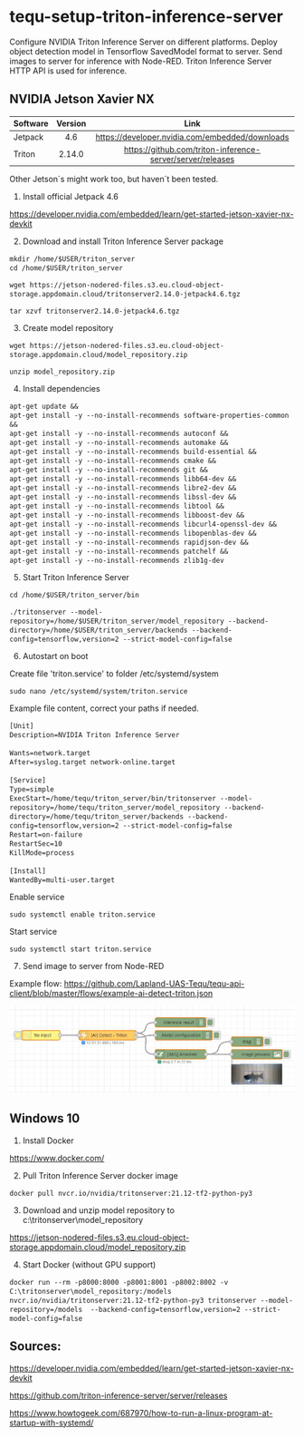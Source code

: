 # tequ-setup-triton-inference-server
Configure NVIDIA Triton Inference Server on different platforms. Deploy object detection model in Tensorflow SavedModel format to server. Send images to server for inference with Node-RED. Triton Inference Server HTTP API is used for inference.

## NVIDIA Jetson Xavier NX

| Software      | Version       | Link |
| ------------- |:-------------:| :-------------:|
| Jetpack       | 4.6           | https://developer.nvidia.com/embedded/downloads |
| Triton        | 2.14.0        | https://github.com/triton-inference-server/server/releases |

Other Jetson´s might work too, but haven´t been tested.

1. Install official Jetpack 4.6

https://developer.nvidia.com/embedded/learn/get-started-jetson-xavier-nx-devkit

2. Download and install Triton Inference Server package
```
mkdir /home/$USER/triton_server
cd /home/$USER/triton_server
```
```
wget https://jetson-nodered-files.s3.eu.cloud-object-storage.appdomain.cloud/tritonserver2.14.0-jetpack4.6.tgz
```

```
tar xzvf tritonserver2.14.0-jetpack4.6.tgz
```

3. Create model repository
```
wget https://jetson-nodered-files.s3.eu.cloud-object-storage.appdomain.cloud/model_repository.zip
```
```
unzip model_repository.zip
```

4. Install dependencies

```
apt-get update &&
apt-get install -y --no-install-recommends software-properties-common &&
apt-get install -y --no-install-recommends autoconf &&
apt-get install -y --no-install-recommends automake &&
apt-get install -y --no-install-recommends build-essential &&
apt-get install -y --no-install-recommends cmake &&
apt-get install -y --no-install-recommends git &&
apt-get install -y --no-install-recommends libb64-dev &&
apt-get install -y --no-install-recommends libre2-dev &&
apt-get install -y --no-install-recommends libssl-dev &&
apt-get install -y --no-install-recommends libtool &&
apt-get install -y --no-install-recommends libboost-dev &&
apt-get install -y --no-install-recommends libcurl4-openssl-dev &&
apt-get install -y --no-install-recommends libopenblas-dev &&
apt-get install -y --no-install-recommends rapidjson-dev &&
apt-get install -y --no-install-recommends patchelf &&
apt-get install -y --no-install-recommends zlib1g-dev
```

5. Start Triton Inference Server
```
cd /home/$USER/triton_server/bin
```

```
./tritonserver --model-repository=/home/$USER/triton_server/model_repository --backend-directory=/home/$USER/triton_server/backends --backend-config=tensorflow,version=2 --strict-model-config=false
```

6. Autostart on boot

Create file 'triton.service' to folder /etc/systemd/system
```
sudo nano /etc/systemd/system/triton.service
```

Example file content, correct your paths if needed.
```
[Unit]
Description=NVIDIA Triton Inference Server

Wants=network.target
After=syslog.target network-online.target

[Service]
Type=simple
ExecStart=/home/tequ/triton_server/bin/tritonserver --model-repository=/home/tequ/triton_server/model_repository --backend-directory=/home/tequ/triton_server/backends --backend-config=tensorflow,version=2 --strict-model-config=false
Restart=on-failure
RestartSec=10
KillMode=process

[Install]
WantedBy=multi-user.target
```

Enable service
```
sudo systemctl enable triton.service
```
Start service
```
sudo systemctl start triton.service
```

7. Send image to server from Node-RED

Example flow: https://github.com/Lapland-UAS-Tequ/tequ-api-client/blob/master/flows/example-ai-detect-triton.json

![alt text](
https://github.com/Lapland-UAS-Tequ/tequ-setup-triton-inference-server/blob/main/images/example-ai-detect-triton.JPG "Example")


## Windows 10

1. Install Docker

https://www.docker.com/

2. Pull Triton Inference Server docker image
```
docker pull nvcr.io/nvidia/tritonserver:21.12-tf2-python-py3
```

3. Download and unzip model repository to c:\tritonserver\model_repository

https://jetson-nodered-files.s3.eu.cloud-object-storage.appdomain.cloud/model_repository.zip

4. Start Docker (without GPU support)

```
docker run --rm -p8000:8000 -p8001:8001 -p8002:8002 -v C:\tritonserver\model_repository:/models nvcr.io/nvidia/tritonserver:21.12-tf2-python-py3 tritonserver --model-repository=/models  --backend-config=tensorflow,version=2 --strict-model-config=false
```


## Sources:

https://developer.nvidia.com/embedded/learn/get-started-jetson-xavier-nx-devkit

https://github.com/triton-inference-server/server/releases

https://www.howtogeek.com/687970/how-to-run-a-linux-program-at-startup-with-systemd/
